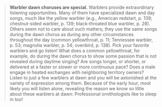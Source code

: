 > **Warbler dawn choruses are special.** Warblers provide extraordinary
> listening opportunities. Many of them have specialized dawn and day
> songs, much like the yellow warbler (e.g., American redstart, p. 139;
> chestnut-sided warbler, p. 139; black-throated blue warbler, p. 28).
> Others seem not to care about such matters; they use the same songs
> during the dawn chorus as during any other circumstances throughout
> the day (common yellowthroat, p. 11; Tennessee warbler, p. 53;
> magnolia warbler, p. 54; ovenbird, p. 138). Pick your favorite
> warblers and go listen! What does a common yellowthroat, for example,
> do during the dawn chorus to show some passion that is not revealed
> during daytime singing? Are songs longer, or shorter, or delivered at
> a faster or slower or more continuous pace? Does a male engage in
> heated exchanges with neighboring territory owners? Listen to just a
> few warblers at dawn and you will be astonished at the variety of
> expression among them. Because of the early hour, most likely you will
> listen alone, revealing the reason we know so little about these
> warblers at dawn: Professional ornithologists like to sleep in too!
